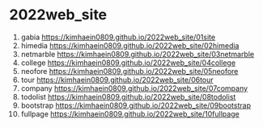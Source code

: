 # 2022web_site
1. gabia  https://kimhaein0809.github.io/2022web_site/01site
1. himedia  https://kimhaein0809.github.io/2022web_site/02himedia
1. netmarble https://kimhaein0809.github.io/2022web_site/03netmarble
1. college https://kimhaein0809.github.io/2022web_site/04college
1. neofore https://kimhaein0809.github.io/2022web_site/05neofore
1. tour https://kimhaein0809.github.io/2022web_site/06tour
1. company https://kimhaein0809.github.io/2022web_site/07company
1. todolist https://kimhaein0809.github.io/2022web_site/08todolist
1. bootstrap https://kimhaein0809.github.io/2022web_site/09bootstrap
1. fullpage https://kimhaein0809.github.io/2022web_site/10fullpage